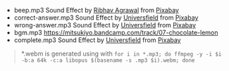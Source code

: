 - beep.mp3 Sound Effect by <a href="https://pixabay.com/users/ribhavagrawal-39286533/?utm_source=link-attribution&utm_medium=referral&utm_campaign=music&utm_content=230573">Ribhav Agrawal</a> from <a href="https://pixabay.com/sound-effects//?utm_source=link-attribution&utm_medium=referral&utm_campaign=music&utm_content=230573">Pixabay</a>
- correct-answer.mp3 Sound Effect by <a href="https://pixabay.com/users/universfield-28281460/?utm_source=link-attribution&utm_medium=referral&utm_campaign=music&utm_content=143039">Universfield</a> from <a href="https://pixabay.com/sound-effects//?utm_source=link-attribution&utm_medium=referral&utm_campaign=music&utm_content=143039">Pixabay</a>
- wrong-answer.mp3 Sound Effect by <a href="https://pixabay.com/users/universfield-28281460/?utm_source=link-attribution&utm_medium=referral&utm_campaign=music&utm_content=126515">Universfield</a> from <a href="https://pixabay.com//?utm_source=link-attribution&utm_medium=referral&utm_campaign=music&utm_content=126515">Pixabay</a>
- bgm.mp3 https://mitsukiyo.bandcamp.com/track/07-chocolate-lemon
- complete.mp3 Sound Effect by <a href="https://pixabay.com/users/universfield-28281460/?utm_source=link-attribution&utm_medium=referral&utm_campaign=music&utm_content=152480">Universfield</a> from <a href="https://pixabay.com//?utm_source=link-attribution&utm_medium=referral&utm_campaign=music&utm_content=152480">Pixabay</a>

> \*.webm is generated using with `for i in *.mp3; do ffmpeg -y -i $i -b:a 64k -c:a libopus $(basename -s .mp3 $i).webm; done`
